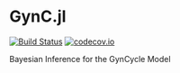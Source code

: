 # GynC.jl
[![Build Status](https://travis-ci.org/axsk/GynC.jl.svg?branch=master)](https://travis-ci.org/axsk/GynC.jl) [![codecov.io](https://codecov.io/github/axsk/GynC.jl/coverage.svg?branch=master)](https://codecov.io/github/axsk/GynC.jl?branch=master)

Bayesian Inference for the GynCycle Model

